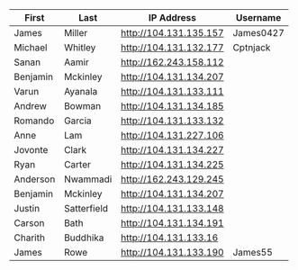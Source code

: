 |First    |Last         |  IP Address             | Username |
|---------|-------------|-------------------------|----------|
|James    | Miller      |  http://104.131.135.157 | James0427 |
|Michael  | Whitley     |  http://104.131.132.177 | Cptnjack |
|Sanan    | Aamir       |  http://162.243.158.112 | |
|Benjamin | Mckinley    |  http://104.131.134.207 | |
|Varun    | Ayanala     |  http://104.131.133.111 | |
|Andrew   | Bowman      |  http://104.131.134.185 | |
|Romando  | Garcia      |  http://104.131.133.132 | |
|Anne     | Lam         |  http://104.131.227.106 | |
|Jovonte  | Clark       |  http://104.131.134.227 | |
|Ryan     | Carter      |  http://104.131.134.225 | |
|Anderson | Nwammadi    |  http://162.243.129.245 | |
|Benjamin | Mckinley    |  http://104.131.134.207 | |
|Justin   | Satterfield |  http://104.131.133.148 | |
|Carson   | Bath        |  http://104.131.134.191 | |
|Charith  | Buddhika    |  http://104.131.133.16  | |
|James    | Rowe        |  http://104.131.133.190 | James55 |
